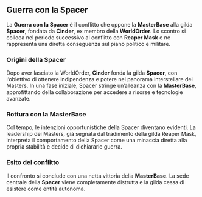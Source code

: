 ## Guerra con la Spacer

La **Guerra con la Spacer** è il conflitto che oppone la **MasterBase** alla gilda **Spacer**, fondata da **Cinder**, ex membro della **WorldOrder**. Lo scontro si colloca nel periodo successivo al conflitto con **Reaper Mask** e ne rappresenta una diretta conseguenza sul piano politico e militare.

### Origini della Spacer

Dopo aver lasciato la WorldOrder, **Cinder** fonda la gilda **Spacer**, con l’obiettivo di ottenere indipendenza e potere nel panorama interstellare dei Masters. In una fase iniziale, Spacer stringe un’alleanza con la **MasterBase**, approfittando della collaborazione per accedere a risorse e tecnologie avanzate.

### Rottura con la MasterBase

Col tempo, le intenzioni opportunistiche della Spacer diventano evidenti. La leadership dei Masters, già segnata dal tradimento della gilda Reaper Mask, interpreta il comportamento della Spacer come una minaccia diretta alla propria stabilità e decide di dichiararle guerra.

### Esito del conflitto

Il confronto si conclude con una netta vittoria della **MasterBase**. La sede centrale della **Spacer** viene completamente distrutta e la gilda cessa di esistere come entità autonoma.